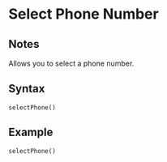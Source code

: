 # Select Phone Number
## Notes
Allows you to select a phone number.
## Syntax
```
selectPhone()
```
## Example
```
selectPhone()
```